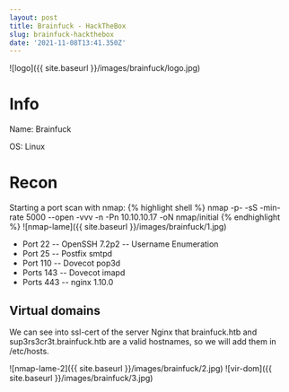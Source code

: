 ```yaml
---
layout: post
title: Brainfuck - HackTheBox
slug: brainfuck-hackthebox
date: '2021-11-08T13:41.350Z'
---
```


![logo]({{ site.baseurl }}/images/brainfuck/logo.jpg)

# Info
Name: Brainfuck

OS: Linux

# Recon
Starting a port scan with nmap:
{% highlight shell %}
nmap -p- -sS -min-rate 5000 --open -vvv -n -Pn 10.10.10.17 -oN nmap/initial
{% endhighlight  %}
![nmap-lame]({{ site.baseurl }}/images/brainfuck/1.jpg)

* Port 22 -- OpenSSH 7.2p2 -- Username Enumeration
* Port 25 -- Postfix smtpd
* Port 110 -- Dovecot pop3d
* Ports 143 -- Dovecot imapd
* Ports 443 -- nginx 1.10.0

## Virtual domains
We can see into ssl-cert of the server Nginx that brainfuck.htb and sup3rs3cr3t.brainfuck.htb are a valid hostnames, so we will add them in /etc/hosts.

![nmap-lame-2]({{ site.baseurl }}/images/brainfuck/2.jpg)
![vir-dom]({{ site.baseurl }}/images/brainfuck/3.jpg)

